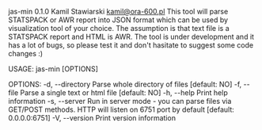 jas-min 0.1.0
Kamil Stawiarski <kamil@ora-600.pl>
This tool will parse STATSPACK or AWR report into JSON format which can be used by visualization
tool of your choice. The assumption is that text file is a STATSPACK report and HTML is AWR. The
tool is under development and it has a lot of bugs, so please test it and don't hasitate to suggest
some code changes :)

USAGE:
    jas-min [OPTIONS]

OPTIONS:
    -d, --directory <DIRECTORY>    Parse whole directory of files [default: NO]
    -f, --file <FILE>              Parse a single text or html file [default: NO]
    -h, --help                     Print help information
    -s, --server <SERVER>          Run in server mode - you can parse files via GET/POST methods.
                                   HTTP will listen on 6751 port by default [default: 0.0.0.0:6751]
    -V, --version                  Print version information
